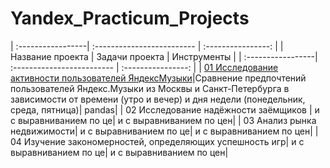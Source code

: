 # Yandex_Practicum_Projects

| :-----------------| :------------------------- | :----------------: | 
| Название проекта  |  Задачи проекта            | Инструменты        |
| :-----------------| :------------------------- | :----------------: | 
| [01 Исследование активности пользователей ЯндексМузыки](https://github.com/merdin09/Yandex_Practicum_Projects/tree/main/01%20%D0%98%D1%81%D1%81%D0%BB%D0%B5%D0%B4%D0%BE%D0%B2%D0%B0%D0%BD%D0%B8%D0%B5%20%D0%B0%D0%BA%D1%82%D0%B8%D0%B2%D0%BD%D0%BE%D1%81%D1%82%D0%B8%20%D0%BF%D0%BE%D0%BB%D1%8C%D0%B7%D0%BE%D0%B2%D0%B0%D1%82%D0%B5%D0%BB%D0%B5%D0%B9%20%D0%AF%D0%BD%D0%B4%D0%B5%D0%BA%D1%81%D0%9C%D1%83%D0%B7%D1%8B%D0%BA%D0%B8)|Сравнение предпочтений пользователей Яндекс.Музыки из Москвы и Санкт-Петербурга в зависимости от времени (утро и вечер) и дня недели (понедельник, среда, пятница)| pandas|
| 02 Исследование надёжности заёмщиков | и с выравниванием по це| и с выравниванием по цен|
| 03 Анализ рынка недвижимости| и с выравниванием по це| и с выравниванием по цен|
| 04 Изучение закономерностей, определяющих успешность игр| и с выравниванием по це| и с выравниванием по цен|
